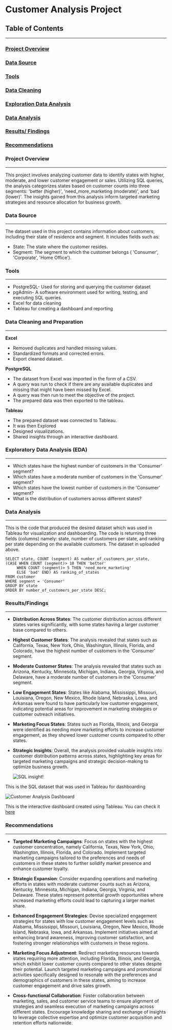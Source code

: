   #  Customer Analysis Project

## Table of Contents
---
### [Project Overview](project-overview)
### [Data Source](data-source)
### [Tools](tools)
### [Data Cleaning](data-cleaning)
### [Exploration Data Analysis](exploration-data-analysis)
### [Data Analysis](data-analysis)
### [Results/ Findings](results/findings)
### [Recommendations](recommendations)



### Project Overview
---
This project involves analyzing customer data to identify states with higher, moderate, and lower customer engagement or sales. Utilizing SQL queries, the analysis categorizes states based on customer counts into three segments: 'better (higher)', 'need_more_marketing (moderate)', and 'bad (lower)'. The insights gained from this analysis inform targeted marketing strategies and resource allocation for business growth.

### Data Source
---

The dataset used in this project contains information about customers, including their state of residence and segment. It includes fields such as:

- State: The state where the customer resides.
- Segment: The segment to which the customer belongs ( 'Consumer', 'Corporate', 'Home Office').

### Tools 
---
- PostgreSQL- Used for storing and querying the customer dataset 
- pgAdmin- A software environment used for writing, testing, and executing SQL queries. 
- Excel for data cleaning
- Tableau for creating a dashboard and reporting

### Data Cleaning and Preparation
---
**Excel**

- Removed duplicates and handled missing values.
- Standardized formats and corrected errors.
- Export cleaned dataset.
  
**PostgreSQL**

- The dataset from Excel was imported in the form of a CSV.
- A query was run to check if there are any available duplicates and missing that might have been missed by Excel.
- A query was then run to meet the objective of the project.
-  The prepared data was then exported to the tableau.
  
**Tableau**

- The prepared dataset was connected to Tableau.
- It was then Explored
- Designed visualizations.
- Shared insights through an interactive dashboard.

### Exploratory Data Analysis (EDA)
---
- Which states have the highest number of customers in the 'Consumer' segment?
- Which states have a moderate number of customers in the 'Consumer' segment?
- Which states have the lowest number of customers in the 'Consumer' segment?
- What is the distribution of customers across different states?


### Data Analysis
---
This is the code that produced the desired dataset which was used in Tableau for visualization and dashboarding. The code is returning three fields (columns) namely: state, number of customers per state, and ranking per state depending on the available customers. The dataset in uploaded above.
```slq
SELECT state, COUNT (segment) AS number_of_customers_per_state, 
(CASE WHEN COUNT (segment)> 10 THEN 'better'
     WHEN COUNT (segment)> 5 THEN 'need_more_marketing'
	 ELSE 'bad' END) AS ranking_of_states
FROM customer
WHERE segment = 'Consumer'
GROUP BY state
ORDER BY number_of_customers_per_state DESC;
```
### Results/Findings
---
- **Distribution Across States**: The customer distribution across different states varies significantly, with some states having a larger customer base compared to others.
  
- **Highest Customer States**: The analysis revealed that states such as California, Texas, New York, Ohio, Washington, Illinois, Florida, and Colorado, have the highest number of customers in the 'Consumer' segment.

- **Moderate Customer States**: The analysis revealed that states such as Arizona, Kentucky, Minnesota, Michigan, Indiana, Georgia, Virginia, and Delaware, have a moderate number of customers in the 'Consumer' segment.

- **Low Engagement States**: States like Alabama, Mississippi, Missouri, Louisiana, Oregon, New Mexico, Rhode Island, Nebraska, Lowa, and Arkansas were found to have particularly low customer engagement, indicating potential areas for improvement in marketing strategies or customer outreach initiatives.
  
- **Marketing Focus States**: States such as Florida, Illinois, and Georgia were identified as needing more marketing efforts to increase customer engagement, as they showed lower customer counts compared to other states.

- **Strategic Insights**: Overall, the analysis provided valuable insights into customer distribution patterns across states, highlighting key areas for targeted marketing campaigns and strategic decision-making to optimize business growth.

  
  ![SQL insight](https://github.com/Clifford254KE/SQL/assets/140185917/b1be4b9a-fd90-46a6-8a9b-8908ae0bb47a)!
  
This is the SQL dataset that was used in Tableau for dashboarding


![Customer Analysis Dashboard](https://github.com/Clifford254KE/Customer-Analysis/assets/140185917/f16d1930-2280-44ef-8c07-91cd6e9227bf)

This is the interactive dashboard created using Tableau. You can check it [here](https://public.tableau.com/app/profile/cliffford.otieno/viz/CustomerAnalysisDashboard_17104082861570/CustomerAnalysisDashboard?publish=yes)

### Recommendations
---
- **Targeted Marketing Campaigns**: Focus on states with the highest customer concentration, namely California, Texas, New York, Ohio, Washington, Illinois, Florida, and Colorado. Implement targeted marketing campaigns tailored to the preferences and needs of customers in these states to further solidify market presence and enhance customer loyalty.

- **Strategic Expansion**: Consider expanding operations and marketing efforts in states with moderate customer counts such as Arizona, Kentucky, Minnesota, Michigan, Indiana, Georgia, Virginia, and Delaware. These states represent potential growth opportunities where increased marketing efforts could lead to capturing a larger market share.

- **Enhanced Engagement Strategies**: Devise specialized engagement strategies for states with low customer engagement levels such as Alabama, Mississippi, Missouri, Louisiana, Oregon, New Mexico, Rhode Island, Nebraska, Iowa, and Arkansas. Implement initiatives aimed at enhancing brand awareness, improving customer satisfaction, and fostering stronger relationships with customers in these regions.

- **Marketing Focus Adjustment**: Redirect marketing resources towards states requiring more attention, including Florida, Illinois, and Georgia, which exhibit lower customer counts compared to other states despite their potential. Launch targeted marketing campaigns and promotional activities specifically designed to resonate with the preferences and demographics of customers in these states, aiming to increase customer engagement and drive sales growth.

- **Cross-functional Collaboration**: Foster collaboration between marketing, sales, and customer service teams to ensure alignment of strategies and seamless execution of marketing campaigns across different states. Encourage knowledge sharing and exchange of insights to leverage collective expertise and optimize customer acquisition and retention efforts nationwide.
